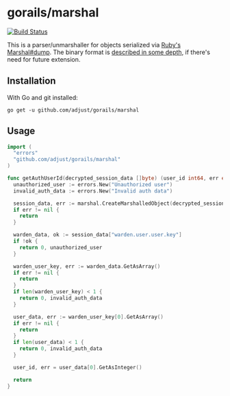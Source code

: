 gorails/marshal
===============

[![Build Status](https://travis-ci.org/adjust/gorails.png)](https://travis-ci.org/adjust/gorails)

This is a parser/unmarshaller for objects serialized via [Ruby's
Marshal#dump][marshal-dump]. The binary format is [described in some
depth][marshal-format], if there's need for future extension.

## Installation

With Go and git installed:

```
go get -u github.com/adjust/gorails/marshal
```

## Usage

```go
import (
  "errors"
  "github.com/adjust/gorails/marshal"
)

func getAuthUserId(decrypted_session_data []byte) (user_id int64, err error) {
  unauthorized_user := errors.New("Unauthorized user")
  invalid_auth_data := errors.New("Invalid auth data")

  session_data, err := marshal.CreateMarshalledObject(decrypted_session_data).GetAsMap()
  if err != nil {
    return
  }

  warden_data, ok := session_data["warden.user.user.key"]
  if !ok {
    return 0, unauthorized_user
  }

  warden_user_key, err := warden_data.GetAsArray()
  if err != nil {
    return
  }
  if len(warden_user_key) < 1 {
    return 0, invalid_auth_data
  }

  user_data, err := warden_user_key[0].GetAsArray()
  if err != nil {
    return
  }
  if len(user_data) < 1 {
    return 0, invalid_auth_data
  }

  user_id, err = user_data[0].GetAsInteger()

  return
}
```

[marshal-dump]: http://ruby-doc.org/core-2.5.0/Marshal.html#method-c-dump
[marshal-format]: https://docs.ruby-lang.org/en/2.1.0/marshal_rdoc.html
